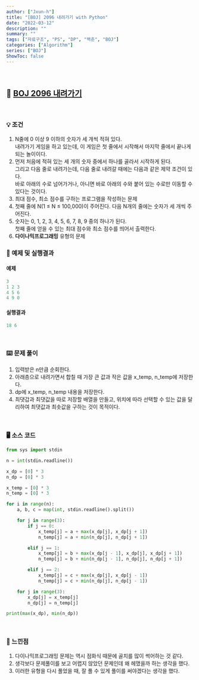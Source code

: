 ```yaml
---
author: ["Jxun-h"]
title: "[BOJ] 2096 내려가기 with Python"
date: "2022-03-12"
description: ""
summary: ""
tags: ["자료구조", "PS", "DP", "백준", "BOJ"]
categories: ["Algorithm"]
series: ["BOJ"]
ShowToc: false
---
```


<br>

## 📌 <a href="https://www.acmicpc.net/problem/2096" target="_blank">BOJ 2096 내려가기</a>

<br>

### 💡 조건

1.  N줄에 0 이상 9 이하의 숫자가 세 개씩 적혀 있다.  
    내려가기 게임을 하고 있는데, 이 게임은 첫 줄에서 시작해서 마지막 줄에서 끝나게 되는 놀이이다.
2.  먼저 처음에 적혀 있는 세 개의 숫자 중에서 하나를 골라서 시작하게 된다.  
    그리고 다음 줄로 내려가는데, 다음 줄로 내려갈 때에는 다음과 같은 제약 조건이 있다.  
    바로 아래의 수로 넘어가거나, 아니면 바로 아래의 수와 붙어 있는 수로만 이동할 수 있다는 것이다.
3.  최대 점수, 최소 점수를 구하는 프로그램을 작성하는 문제
4.  첫째 줄에 N(1 ≤ N ≤ 100,000)이 주어진다. 다음 N개의 줄에는 숫자가 세 개씩 주어진다.
5.  숫자는 0, 1, 2, 3, 4, 5, 6, 7, 8, 9 중의 하나가 된다.  
    첫째 줄에 얻을 수 있는 최대 점수와 최소 점수를 띄어서 출력한다.
6.  **다이나믹프로그래밍** 유형의 문제

### 🔖 예제 및 실행결과

#### 예제

```py
3
1 2 3
4 5 6
4 9 0
```

#### 실행결과

```py
18 6
```

<br>

### ⌨️ 문제 풀이

1.  입력받은 n만큼 순회한다.
2.  아래층으로 내려가면서 합칠 때 가장 큰 값과 작은 값을 x_temp, n_temp에 저장한다.
3.  dp에 x_temp, n_temp 내용을 저장한다.
4.  최댓갑과 최댓값을 따로 저장할 배열을 만들고, 위치에 따라 선택할 수 있는 값을 달리하여 최댓값과 최솟값을 구하는 것이 목적이다.

<br>

### 🖥 소스 코드

```py
from sys import stdin

n = int(stdin.readline())

x_dp = [0] * 3
n_dp = [0] * 3

x_temp = [0] * 3
n_temp = [0] * 3

for i in range(n):
    a, b, c = map(int, stdin.readline().split())

    for j in range(3):
        if j == 0:
            x_temp[j] = a + max(x_dp[j], x_dp[j + 1])
            n_temp[j] = a + min(n_dp[j], n_dp[j + 1])

        elif j == 1:
            x_temp[j] = b + max(x_dp[j - 1], x_dp[j], x_dp[j + 1])
            n_temp[j] = b + min(n_dp[j - 1], n_dp[j], n_dp[j + 1])

        elif j == 2:
            x_temp[j] = c + max(x_dp[j], x_dp[j - 1])
            n_temp[j] = c + min(n_dp[j], n_dp[j - 1])

    for j in range(3):
        x_dp[j] = x_temp[j]
        n_dp[j] = n_temp[j]

print(max(x_dp), min(n_dp))
```

<br>

### 💾 느낀점

1.  다이나믹프로그래밍 문제는 역시 점화식 때문에 골치를 많이 썩어하는 것 같다.
2.  생각보다 문제풀이를 보고 어렵지 않았던 문제인데 왜 헤맸을까 하는 생각을 했다.
3.  이러한 유형을 다시 풀었을 때, 잘 풀 수 있게 풀이를 써야겠다는 생각을 했다.